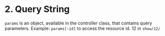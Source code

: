 # 2. Query String
`params` is an object, available in the controller class, that contains query parameters.
Example: `params[:id]` to access the resource id. 12 in `show/12/`